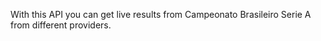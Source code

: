 With this API you can get live results from Campeonato Brasileiro Serie A from different providers.
